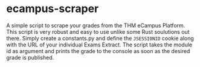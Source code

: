 # ecampus-scraper

A simple script to scrape your grades from the THM eCampus Platform. This script is very robust and easy to use unlike some Rust soulutions out there. Simply
create a constants.py and define the ``JSESSIONID`` cookie along with the URL of your individual Exams Extract. The script takes the module id as argument and prints the grade to the console as soon as the desired grade is published.
